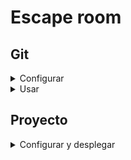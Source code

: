 # Escape room

## Git

<details>
<summary>Configurar</summary>

### Configurar

```bash
git config --global user.name usuario
git config --global user.email email@ejemplo.com
git config --global push.default current

# no usar contraseña
# ubicación por defecto
ssh-keygen -t ed25519 -C "email@ejemplo.com"
eval "$(ssh-agent -s)"
ssh-add ~/.ssh/id_ed25519
```

Agregar clave ssh a GitHub:

1. Ejecutar `notepad ~/.ssh/id_ed25519` y copiar texto
1. Ir a [configuración en GitHub](https://github.com/settings/keys)
1. Click en New SSH key
    1. Poner Title (Ej: Clase)
    1. Key: pegar texto de notepad
    1. Click en Add SSH Key

</details>

<details>
<summary>Usar</summary>

### Usar

#### Ramas

##### Crear

```bash
git checkout -b nueva-rama
```

Ejemplo:

```bash
git checkout -b registrar-usuarios
```

##### Cambiar a existente

```bash
git checkout rama-existente
```

#### Commits

##### Add

Agregar todos los cambios

```bash
git add .
```

Agregar archivos específicos

```bash
git add resources/js/Formulario.vue resources/views/index.blade.php
```

##### Commit

```bash
git commit -m 'Cambios realizados'
```

Ejemplos:

```bash
git commit -m 'Agregado formulario de registro de usuarios'
```

##### Subir

```bash
git push
```

</details>

## Proyecto

<details>
<summary>Configurar y desplegar</summary>

### Instalar extensiones para Visual Studio Code

Instalar usando recomendaciones del workspace.

Lista:

-   [Auto Rename Tag](https://marketplace.visualstudio.com/items?itemName=formulahendry.auto-rename-tag)
-   [Blade Formatter](https://marketplace.visualstudio.com/items?itemName=shufo.vscode-blade-formatter)
-   [Blade Snippets](https://marketplace.visualstudio.com/items?itemName=onecentlin.laravel-blade)
-   [Error Lens](https://marketplace.visualstudio.com/items?itemName=usernamehw.errorlens)
-   [PHP Intelephense](https://marketplace.visualstudio.com/items?itemName=bmewburn.vscode-intelephense-client)
-   [Prettier](https://marketplace.visualstudio.com/items?itemName=esbenp.prettier-vscode)
-   [Sass](https://marketplace.visualstudio.com/items?itemName=Syler.sass-indented)
-   [Volar](https://marketplace.visualstudio.com/items?itemName=Vue.volar)
-   [Vue Snippets](https://marketplace.visualstudio.com/items?itemName=hollowtree.vue-snippets)

### Clonar e instalar

```bash
git clone git@github.com:Daugus/escape-room.git
cd escape-room
composer install && npm i
```

### Configurar XAMPP

Editar configuración de Apache (`C:\xampp\apache\conf\httpd.conf`).

Cambiar `DocumentRoot` y `Directory` (línea ~250) a la carpeta public del repositorio.

Ejemplo:

```apache
DocumentRoot "C:\Users\ik_2dw3\Documents\Clase\Retos\escape-room\public"
<Directory "C:\Users\ik_2dw3\Documents\Clase\Retos\escape-room\public" >
```

### Iniciar servidor para desarrollo

```bash
npm run dev
```

### Crear ficheros js y css finales

```bash
npm run build
```

Los archivos se generarán en `./public/build/assets`.

</details>
